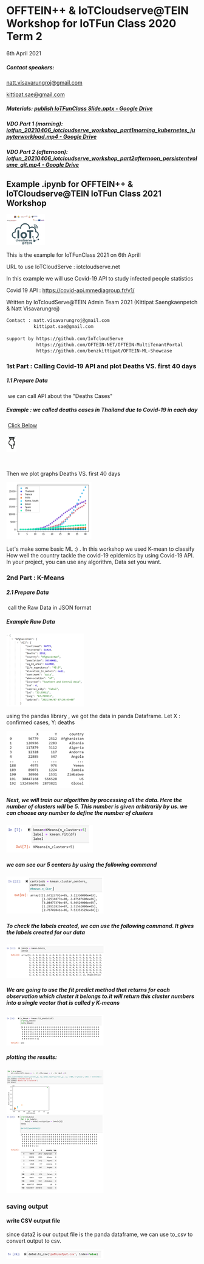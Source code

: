 # OFFTEIN++ & IoTCloudserve@TEIN Workshop for IoTFun Class 2020 Term 2

6th April 2021

##### Contact speakers: 

natt.visavarungroj@gmail.com

kittipat.sae@gmail.com



##### Materials: [publish IoTFunClass Slide.pptx - Google Drive](https://drive.google.com/file/d/14Yta0JuNornmt_vbE3AsIzk6_JT3BPzC/view)

##### VDO Part 1 (morning): [iotfun_20210406_iotcloudserve_workshop_part1morning_kubernetes_jupyterworkload.mp4 - Google Drive](https://drive.google.com/file/d/1gts4JFOUXJm9kQVC4vNwaosYGzPNtzCy/view)

##### VDO Part 2 (afternoon): [iotfun_20210406_iotcloudserve_workshop_part2afternoon_persistentvolume_git.mp4 - Google Drive](https://drive.google.com/file/d/1IbTJDLNb8HzR_C_1CJS1c3zYnoPQbki0/view)



## Example .ipynb for OFFTEIN++ & IoTCloudserve@TEIN IoTFun Class 2021 Workshop



<img src="pictures\Logos.PNG" alt="Logos" style="zoom: 10%;" />

This is the example for IoTFunClass 2021 on 6th Aprill

URL to use IoTCloudServe : iotcloudserve.net

In this example we will use Covid-19 API to study infected people statistics

Covid 19 API : https://covid-api.mmediagroup.fr/v1/

Written by IoTcloudServe@TEIN Admin Team 2021 (Kittipat Saengkaenpetch & Natt Visavarungroj)

```
Contact : natt.visavarungroj@gmail.com
          kittipat.sae@gmail.com

support by https://github.com/IoTcloudServe
           https://github.com/OFTEIN-NET/OFTEIN-MultiTenantPortal
           https://github.com/benzkittipat/OFTEIN-ML-Showcase
```

### 1st Part : Calling Covid-19 API and plot Deaths VS. first 40 days

##### 1.1 Prepare Data 

​	we can call API about the "Deaths Cases" 

##### 	Example : we called deaths cases in Thailand due to Covid-19 in each day 

​	<u>Click Below</u> 

​	<img src="pictures\point_down.PNG" alt="point_down" style="zoom:40%;" />

​	[](https://covid-api.mmediagroup.fr/v1/history?country=Thailand&status=Deaths)

Then we plot graphs Deaths VS. first 40 days 

<img src="pictures\Graph_01.PNG" alt="Graph_01" style="zoom:25%;" />

Let's make some basic ML :) . In this workshop we used K-mean to classify How well the country tackle the covid-19 epidemics by using Covid-19 API. In your project, you can use any algorithm, Data set you want. 

### 2nd Part : K-Means 

#####  2.1 Prepare Data 

​		call the Raw Data in JSON format 

##### 		Example Raw Data 

​		<img src="pictures\JSON_raw.PNG" alt="JSON_raw" style="zoom:20%;" />

using the pandas library , we got the data in panda Dataframe. Let X : confirmed cases, Y: deaths 

<img src="pictures\dataframe_01.PNG" alt="dataframe_01" style="zoom:25%;" />

##### Next, we will train our algorithm by processing all the data. Here the number of clusters will be 5. This number is given arbitrarily by us. we can choose any number to define the number of clusters

<img src="pictures\train_Kmean.PNG" alt="train_Kmean" style="zoom:25%;" />



##### we can see our 5 centers by using the following command

<img src="pictures\centriod.PNG" alt="centriod" style="zoom:25%;" />

##### To check the labels created, we can use the following command. It gives the labels created for our data

<img src="pictures\labels.PNG" alt="labels" style="zoom:25%;" />

##### We are going to use the fit predict method that returns for each observation which cluster it belongs to.it will return this cluster numbers into a single vector that is called y K-means

<img src="pictures\Predicts.PNG" alt="Predicts" style="zoom:25%;" />

##### plotting the results:

<img src="pictures\Graph_02.PNG" alt="Graph_02" style="zoom:25%;" />

<img src="pictures\table_01.PNG" alt="table_01" style="zoom:25%;" />

### saving output

#### write CSV output file

since data2 is our output file is the panda dataframe, we can use to_csv to convert output to csv.

<img src="pictures\save2csv.PNG" alt="save2csv" style="zoom: 25%;" />


